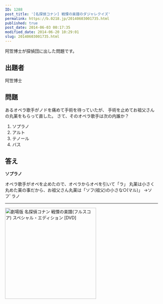 ```yaml
---
ID: 1288
post_title: '[名探偵コナン] 戦慄の楽譜のダジャレクイズ'
permalink: https://b.0218.jp/20140603001735.html
published: true
post_date: 2014-06-03 00:17:35
modified_date: 2014-06-20 10:29:01
slug: 20140603001735.html
---
```

阿笠博士が探偵団に出した問題です。
<!--more-->
<h2>出題者</h2>
阿笠博士

<h2>問題</h2>
あるオペラ歌手がノドを痛めて手術を待っていたが、
手術を止めてお祖父さんの丸薬をもらって直した。
さて、そのオペラ歌手は次の内誰か？
<ol>
  <li>ソプラノ</li>
  <li>アルト</li>
  <li>テノール</li>
  <li>バス</li>
</ol>


<h2>答え</h2>
<strong>ソプラノ</strong>

オペラ歌手がオペを止めたので、オペラからオペを引いて「ラ」
丸薬は小さく丸めた薬の事だから、お祖父さん丸薬は「ソフ(祖父)の小さな○(マル)」
→ソフﾟラノ

<hr>
<a href="http://www.amazon.co.jp/exec/obidos/ASIN/B001F0UZ5Y/chafuso-22/ref=nosim/" name="amazletlink" target="_blank"><img src="https://images-na.ssl-images-amazon.com/images/I/51IHUUjD%2BXL.jpg" alt="劇場版 名探偵コナン 戦慄の楽譜(フルスコア) スペシャル・エディション [DVD]" style="border: none;height: 300px;" /></a>